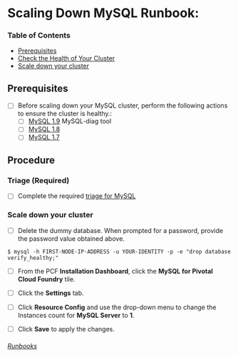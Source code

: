 # Scaling Down MySQL Runbook:

<!-- @TODO https://www.pivotaltracker.com/story/show/141213893  -->

### Table of Contents
- [Prerequisites](#prerequisites)
- [Check the Health of Your Cluster](http://docs.pivotal.io/p-mysql/1-8/scaling-down.html#check-health)
- [Scale down your cluster](http://docs.pivotal.io/p-mysql/1-8/scaling-down.html#scale-down)
  

## Prerequisites
- [ ] Before scaling down your MySQL cluster, perform the following actions to ensure the cluster is healthy.:
  - [ ] [MySQL 1.9](http://docs.pivotal.io/p-mysql/1-9/mysql-diag.html#healthy) MySQL-diag tool
  - [ ] [MySQL 1.8](http://docs.pivotal.io/p-mysql/1-8/scaling-down.html#check-health)
  - [ ] [MySQL 1.7](http://docs.pivotal.io/p-mysql/1-7/scaling-down.html#check-health)

## Procedure

### Triage (Required)
  - [ ] Complete the required [triage for MySQL](../README.md#triage-required)
  
### Scale down your cluster
- [ ] Delete the dummy database. When prompted for a password, provide the password value obtained above.
```
$ mysql -h FIRST-NODE-IP-ADDRESS -u YOUR-IDENTITY -p -e "drop database verify_healthy;"
```
- [ ] From the PCF **Installation Dashboard**, click the **MySQL for Pivotal Cloud Foundry** tile.

- [ ] Click the **Settings** tab.

- [ ] Click **Resource Config** and use the drop-down menu to change the Instances count for **MySQL Server** to **1**.

- [ ] Click **Save** to apply the changes.


###### [Runbooks](../Runbook.md)
